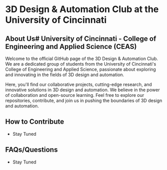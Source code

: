 # 3D Design & Automation Club at the University of Cincinnati
## About Us# University of Cincinnati - College of Engineering and Applied Science (CEAS)

Welcome to the official GitHub page of the 3D Design & Automation Club. We are a dedicated group of students from the University of Cincinnati's College of Engineering and Applied Science, passionate about exploring and innovating in the fields of 3D design and automation. 

Here, you'll find our collaborative projects, cutting-edge research, and innovative solutions in 3D design and automation. We believe in the power of collaboration and open-source learning. Feel free to explore our repositories, contribute, and join us in pushing the boundaries of 3D design and automation.

## How to Contribute
- Stay Tuned
## FAQs/Questions
- Stay Tuned
